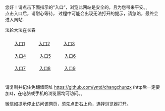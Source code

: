 您好！请点击下面指示的“入口”，浏览此网站是安全的，且为您带来平安。。 <br/>
点击入口后，请耐心等待， 过程中可能会出现无法打开的提示，请忽略，最终会进入网站. </br>

法轮大法在长春<br/>
<div style="padding:10px"><a style="margin:20px" target="_blank" href="https://d2spgnhk5wscat.cloudfront.net/2Qpsp?cbrsph" id="ccLink1" rel="nofollow">入口1</a> <a target="_blank" style="margin:20px" href="https://d2wgbzfpg9hgxc.cloudfront.net/2Qpsp?xvnkv" id="ccLink2" rel="nofollow">入口2</a> <a style="margin:20px" target="_blank" href="https://d1ddcisxqzd6uy.cloudfront.net/2Qpsp?pebukfjc" id="ccLink3" rel="nofollow">入口3</a></div>

<div style="padding:10px" ><a style="margin:20px" target="_blank" href="https://d2spgnhk5wscat.cloudfront.net/2Qpsp?cbrsph" id="ccLink4" rel="nofollow">入口4</a> <a style="margin:20px" href="https://d2wgbzfpg9hgxc.cloudfront.net/2Qpsp?xvnkv" target="_blank" id="ccLink5" rel="nofollow">入口5</a> <a style="margin:20px" href="https://d1ddcisxqzd6uy.cloudfront.net/2Qpsp?pebukfjc" target="_blank" id="ccLink6" rel="nofollow">入口6</a></div>

<div style="padding:10px"><a style="margin:20px" target="_blank" href="https://d2spgnhk5wscat.cloudfront.net/2Qpsp?cbrsph" id="ccLink7" rel="nofollow">入口7</a> <a style="margin:20px" href="https://d2wgbzfpg9hgxc.cloudfront.net/2Qpsp?xvnkv" target="_blank" id="ccLink8" rel="nofollow">入口8</a> <a style="margin:20px" target="_blank" href="https://d1ddcisxqzd6uy.cloudfront.net/2Qpsp?pebukfjc" id="ccLink9" rel="nofollow">入口9</a></div>

<br/>



请复制并记住免翻墙网址 https://github.com/yntd/changchunzx (http后一定要加s)，在电脑或手机的浏览器均可访问。。<br/>

微信如提示停止访问该网页，须先点击右上角，选择浏览器打开。
